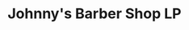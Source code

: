 ---
title: "Johnny's Barber Shop LP"
url: /colorado-springs/johnnys-barber-shop-lp/
shop: hairdresser
---